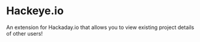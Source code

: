 # Hackeye.io
An extension for Hackaday.io that allows you to view existing project details of other users!
